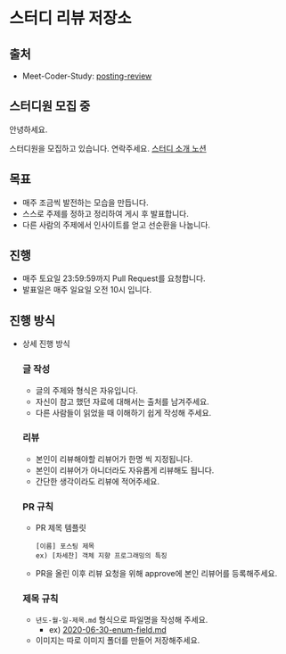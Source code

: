 # **스터디 리뷰 저장소**

## 출처
- Meet-Coder-Study: [posting-review](https://github.com/Meet-Coder-Study/posting-review)

## 스터디원 모집 중
안녕하세요.

스터디원을 모집하고 있습니다. 연락주세요.
[스터디 소개 노션](https://shocking-emery-8d2.notion.site/17e61fca4f3c80a2ab53ed183d2587d9?pvs=73)

## 목표

- 매주 조금씩 발전하는 모습을 만듭니다.
- 스스로 주제를 정하고 정리하여 게시 후 발표합니다.
- 다른 사람의 주제에서 인사이트를 얻고 선순환을 나눕니다.

## 진행

- 매주 토요일 23:59:59까지 Pull Request를 요청합니다.
- 발표일은 매주 일요일 오전 10시 입니다.

## **진행 방식**
- 상세 진행 방식
  ### 글 작성
  
  - 글의 주제와 형식은 자유입니다.
  - 자신이 참고 했던 자료에 대해서는 출처를 남겨주세요.
  - 다른 사람들이 읽었을 때 이해하기 쉽게 작성해 주세요.

  ### 리뷰
  
  - 본인이 리뷰해야할 리뷰어가 한명 씩 지정됩니다.
  - 본인이 리뷰어가 아니더라도 자유롭게 리뷰해도 됩니다.
  - 간단한 생각이라도 리뷰에 적어주세요.

  ### **PR 규칙**
  
  - PR 제목 템플릿

    ```
    [이름] 포스팅 제목
    ex) [차세찬] 객체 지향 프로그래밍의 특징
    ```

   - PR을 올린 이후 리뷰 요청을 위해 approve에 본인 리뷰어를 등록해주세요.

    ### **제목 규칙**

   - `년도-월-일-제목.md` 형식으로 파일명을 작성해 주세요.
        - ex) [2020-06-30-enum-field.md](http://2020-06-30-enum-field.md/)
   - 이미지는 따로 이미지 폴더를 만들어 저장해주세요.
